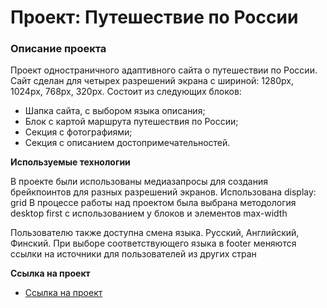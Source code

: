 # Проект: Путешествие по России

### Описание проекта

Проект одностраничного адаптивного сайта о путешествии по России.
Сайт сделан для четырех разрешений экрана с шириной: 1280px, 1024px, 768px, 320px.
Состоит из следующих блоков:

* Шапка сайта, с выбором языка описания;
* Блок с картой маршрута путешествия по России;
* Секция с фотографиями;
* Секция с описанием достопримечательностей.

**Используемые технологии**

В проекте были использованы медиазапросы для создания брейкпоинтов для разных разрешений экранов.
Использована display: grid
В процессе работы над проектом была выбрана методология desktop first с использованием у блоков и элементов max-width

Пользователю также доступна смена языка. Русский, Английский, Финский. При выборе соответствующего языка в footer меняются ссылки на источники для пользователей из других стран

**Ссылка на проект**

* [Ссылка на проект](https://terekhovav1987.github.io/russian-travel/)
